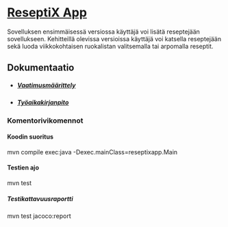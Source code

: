  # [ReseptiX App](https://github.com/Eddiejjay/ot-harjoitustyo/tree/master/ReseptiXApp)
Sovelluksen ensimmäisessä versiossa käyttäjä voi lisätä reseptejään sovellukseen. Kehitteillä olevissa versioissa käyttäjä voi katsella reseptejään sekä luoda viikkokohtaisen ruokalistan valitsemalla tai arpomalla reseptit. 

 ## Dokumentaatio
 - ##### [Vaatimusmäärittely](https://github.com/Eddiejjay/ot-harjoitustyo/blob/master/ReseptiXApp/dokumentaatio/vaatimusm%C3%A4%C3%A4rittely.md)
 - ##### [Työaikakirjanpito](https://github.com/Eddiejjay/ot-harjoitustyo/blob/master/ReseptiXApp/dokumentaatio/tuntikirjanpito.md)

### Komentorivikomennot 


#### Koodin suoritus 
mvn compile exec:java -Dexec.mainClass=reseptixapp.Main
#### Testien ajo
mvn test
##### Testikattavuusraportti
mvn test jacoco:report
